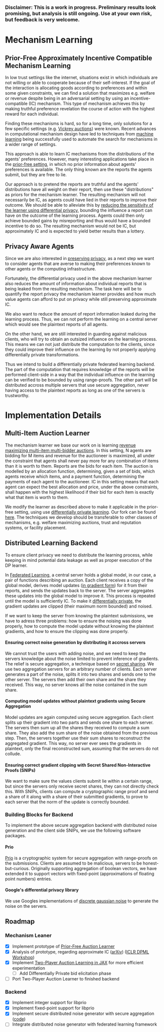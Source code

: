 ### Disclaimer: This is a work in progress. Preliminary results look promising, but analysis is still ongoing. Use at your own risk, but feedback is very welcome.

# Mechanism Learning
## Prior-Free Approximately Incentive Compatible Mechanism Learning
In low trust settings like the internet, situations exist in which individuals are not willing or able to cooperate because of their self-interest. If the goal of the interaction is allocating goods according to preferences and within some given constraints, we can find a solution that maximizes e.g. welfare or revenue despite being in an adversarial setting by using an incentive-compatible (IC) mechanism. This type of mechanism achieves this by making truthful preference revelation the course of action with the highest reward for each individual.

Finding these mechanisms is hard, so for a long time, only solutions for a few specific settings (e.g. [Vickrey auctions](https://en.wikipedia.org/wiki/Vickrey_auction)) were known. Recent advances in computational mechanism design have led to techniques from [machine learning](https://arxiv.org/pdf/1706.03459.pdf) being successfully used to automate the search for mechanisms in a wider range of settings.

This approach is able to learn IC mechanisms from the distributions of the agents' preferences. However, many interesting applications take place in the [prior-free setting](http://www.cs.tau.ac.il/~fiat/mdsem12/amd06.pdf), in which no prior information about agents' preferences is available. The only thing known are the reports the agents submit, but they are free to lie.

Our approach is to pretend the reports are truthful and the agents' distributions have all weight on their report, then use these "distributions" as priors for the mechanism learner. The resulting mechanism will not necessarily be IC, as agents could have lied in their reports to improve their outcome. We should be able to alleviate this by [reducing the sensitivity of the learner using differential privacy](http://kunaltalwar.org/papers/expmech.pdf), bounding the influence a report can have on the outcome of the learning process. Agents could then only achieve bounded gains by misreporting and thus would have a bounded incentive to do so. The resulting mechanism would not be IC, but approximately IC and is expected to yield better results than a lottery.

## Privacy Aware Agents
Since we are also interested in [preserving privacy](https://arxiv.org/pdf/1111.3350.pdf), as a next step we want to consider agents that are averse to making their preferences known to other agents or the computing infrastructure.

Fortunately, the differential privacy used in the above mechanism learner also reduces the amount of information about individual reports that is being leaked from the resulting mechanism. The task here will be to quantify the report privacy the mechanism learner provides and how much value agents can afford to put on privacy while still preserving approximate IC.

We also want to reduce the amount of report information leaked during the learning process. Thus, we can not perform the learning on a central server which would see the plaintext reports of all agents.

On the other hand, we are still interested in guarding against malicious clients, who will try to obtain an outsized influence on the learning process. This means we can not just distribute the computation to the clients, since they could improve their influence on the learning by not properly applying differentially private transformations.

Thus we intend to build a differentially private federated learning backend. The part of the computation that requires knowledge of the reports will be performed client-side in a way that the individual influence on the learning can be verified to be bounded by using range-proofs. The other part will be distributed accross multiple servers that use secure aggregation, never having access to the plaintext reports as long as one of the servers is trustworthy.

# Implementation Details
## Multi-Item Auction Learner
The mechanism learner we base our work on is learning [revenue maximizing multi-item multi-bidder auctions](https://github.com/saisrivatsan/deep-opt-auctions). In this setting, N agents are bidding for M items and revenue for the auctioneer is maximized, all under the constraint that agents shall never pay more for any combination of items than it is worth to them. Reports are the bids for each item. The auction is modelled by an allocation function, determining, given a set of bids, which agents receive which items, and a payment function, determining the payments of each agent to the auctioneer. IC in this setting means that each agent can expect the best allocation and price, under the above constraints, shall happen with the highest likelihood if their bid for each item is exactly what that item is worth to them.

We modify the learner as described above to make it applicable in the prior-free setting, using use [differentially private learning](https://github.com/tensorflow/privacy). Our fork can be found [here](https://github.com/degregat/deep-opt-auctions/). The techniques we develop should be transferable to other classes of mechanisms, e.g. welfare maximizing auctions, trust and reputation systems, or facility placement.

## Distributed Learning Backend
To ensure client privacy we need to distribute the learning process,  while keeping in mind potential data leakage as well as proper execution of the DP learner.

In [Federated Learning](https://github.com/tensorflow/federated), a central server holds a global model, in our case, a pair of functions describing an auction. Each client receives a copy of the global model, derives model updates ([in gradient form](https://en.wikipedia.org/wiki/Gradient_descent)) for it from their reports, and sends the updates back to the server. The server aggregates these updates into the global model to improve it. This process is repeated until the model is sufficiently IC. To make it [differentially private](https://github.com/tensorflow/federated/blob/master/docs/tff_for_research.md#differential-privacy), the gradient updates are clipped (their maximum norm bounded) and noised.

If we want to keep the server from knowing the plaintext submissions, we have to adress three problems:  how to ensure the noising was done properly, how to compute the model update without knowing the plaintext gradients, and how to ensure the clipping was done properly.

#### Ensuring correct noise generation by distributing it accross servers
We cannot trust the users with adding noise, and we need to keep the servers knowledge about the noise limited to prevent inference of gradients. The relief is secure aggregation, a technique based on [secret sharing](https://mortendahl.github.io/2017/06/04/secret-sharing-part1/). We use two aggregation servers for an arbitrary number of clients. Each server generates a part of the noise, splits it into two shares and sends one to the other server. The servers then add their own share and the share they received. This way, no server knows all the noise contained in the sum share.

#### Computing model updates without plaintext gradients using Secure Aggregation
Model updates are again computed using secure aggregation. Each client splits up their gradient into two parts and sends one share to each server. The servers then sum up all the shares they received to compute a sum share. They also add the sum share of the noise obtained from the previous step. Then, the servers together use their sum shares to reconstruct the aggregated gradient. This way, no server ever sees the gradients in plaintext, only the final reconstructed sum, assuming that the servers do not collude.

#### Ensuring correct gradient clipping with Secret Shared Non-Interactive Proofs (SNIPs)
We want to make sure the values clients submit lie within a certain range, but since the servers only receive secret shares, they can not directly check this. With SNIPs, clients can compute a cryptographic range proof and send a share of it along with a share of their submitted gradients, to prove to each server that the norm of the update is correctly bounded.

### Building Blocks for Backend
To implement the above secure aggregation backend with distributed noise generation and the client side SNIPs, we use the following software packages.

#### Prio
[Prio](https://github.com/mozilla/libprio/) is a cryptographic system for secure aggregation with range-proofs on the submissions. Clients are assumed to be malicious, servers to be honest-but-curious. Originally supporting aggregation of boolean vectors, we have extended it to support vectors with fixed-point (approximations of floating point numbers) entries.

#### Google's differential privacy library 
We use Googles implementations of [discrete gaussian noise](https://github.com/google/differential-privacy) to generate the noise on the servers.

## Roadmap
### Mechanism Leaner
- [x] Implement prototype of [Prior-Free Auction Learner](https://github.com/degregat/one-shot-approx-auctions)
- [x] Analysis of prototype, regarding approximate IC ([arXiv](https://arxiv.org/abs/2104.00159)) ([ICLR DPML Workshop](https://dp-ml.github.io/2021-workshop-ICLR/files/27.pdf))
- [x] Implement [Two-Player Auction Learning in JAX](https://github.com/degregat/two-player-auctions) for more efficient experimentation
  - [ ] Add Differentially Private bid elicitation phase
- [ ] Port Two-Player Auction Learner to finished backend

### Backend
- [x] Implement integer support for libprio
- [x] Implement fixed-point support for libprio
- [x] Implement secure distributed noise generator with secure aggregation ([code](https://github.com/degregat/prio-dp))
- [ ] Integrate distributed noise generator with federated learning framework
